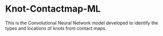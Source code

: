 # Knot-Contactmap-ML
This is the Convolutional Neural Network model developed to identify the types and locations of knots from contact maps.
